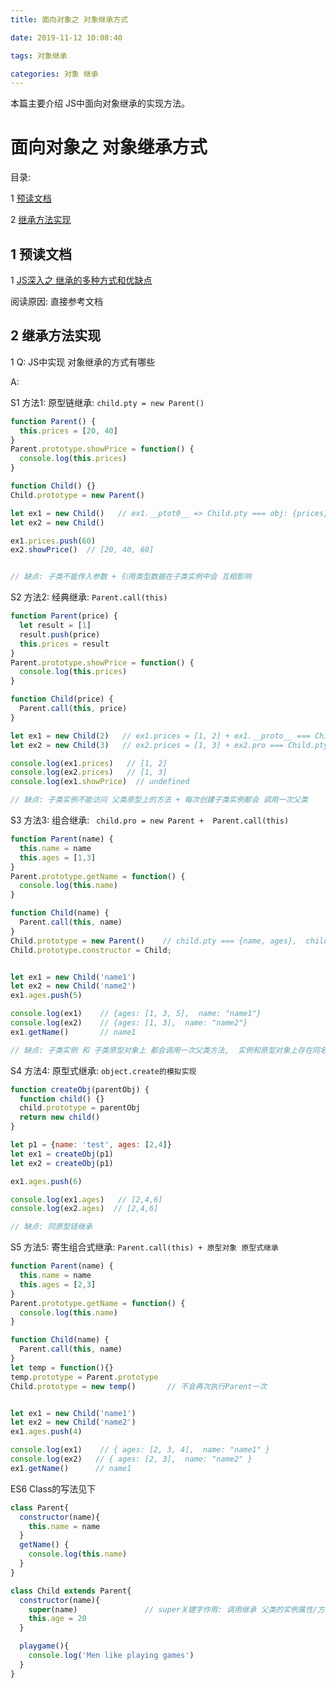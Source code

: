 ```yaml
---
title: 面向对象之 对象继承方式

date: 2019-11-12 10:08:40

tags: 对象继承

categories: 对象 继承
---
```


本篇主要介绍 JS中面向对象继承的实现方法。
<!-- more -->


# 面向对象之 对象继承方式

目录:

1 [预读文档](#1)

2 [继承方法实现](#2)


## <span id="1">1 预读文档 </span>

1 [JS深入之 继承的多种方式和优缺点](https://github.com/mqyqingfeng/Blog/issues/16)

阅读原因: 直接参考文档


## <span id="2"> 2 继承方法实现 </span>

1 Q: JS中实现 对象继承的方式有哪些

A: 

S1 方法1: 原型链继承: `child.pty = new Parent()`

```js
function Parent() {
  this.prices = [20, 40]
}
Parent.prototype.showPrice = function() {
  console.log(this.prices)
}

function Child() {}
Child.prototype = new Parent()

let ex1 = new Child()   // ex1.__ptot0__ => Child.pty === obj: {prices} => Parent.pty
let ex2 = new Child()

ex1.prices.push(60)
ex2.showPrice()  // [20, 40, 60]


// 缺点: 子类不能传入参数 + 引用类型数据在子类实例中会 互相影响
```

S2 方法2: 经典继承: `Parent.call(this)`

```js
function Parent(price) {
  let result = [1]
  result.push(price)
  this.prices = result
}
Parent.prototype.showPrice = function() {
  console.log(this.prices)
}

function Child(price) {
  Parent.call(this, price)
}

let ex1 = new Child(2)   // ex1.prices = [1, 2] + ex1.__proto__ === Child.pty
let ex2 = new Child(3)   // ex2.prices = [1, 3] + ex2.pro === Child.pty

console.log(ex1.prices)   // [1, 2]
console.log(ex2.prices)   // [1, 3]
console.log(ex1.showPrice)  // undefined

// 缺点: 子类实例不能访问 父类原型上的方法 + 每次创建子类实例都会 调用一次父类
```

S3 方法3: 组合继承: ` child.pro = new Parent +  Parent.call(this)`

```js
function Parent(name) {
  this.name = name
  this.ages = [1,3]
}
Parent.prototype.getName = function() {
  console.log(this.name)
}

function Child(name) {
  Parent.call(this, name)
}
Child.prototype = new Parent()    // child.pty === {name, ages},  child.pty.__proto__ ===  Parent.prototype
Child.prototype.constructor = Child;


let ex1 = new Child('name1')    
let ex2 = new Child('name2')
ex1.ages.push(5)

console.log(ex1)    // {ages: [1, 3, 5],  name: "name1"}
console.log(ex2)    // {ages: [1, 3],  name: "name2"}
ex1.getName()       // name1

// 缺点: 子类实例 和 子类原型对象上 都会调用一次父类方法,  实例和原型对象上存在同名参数
```

S4 方法4: 原型式继承: `object.create的模拟实现`

```js
function createObj(parentObj) {
  function child() {}
  child.prototype = parentObj
  return new child()
}

let p1 = {name: 'test', ages: [2,4]}
let ex1 = createObj(p1)
let ex2 = createObj(p1)

ex1.ages.push(6)

console.log(ex1.ages)   // [2,4,6]
console.log(ex2.ages)  // [2,4,6]

// 缺点: 同原型链继承
```

S5 方法5: 寄生组合式继承: `Parent.call(this) + 原型对象 原型式继承`

```js
function Parent(name) {
  this.name = name
  this.ages = [2,3]
}
Parent.prototype.getName = function() {
  console.log(this.name)
}

function Child(name) {
  Parent.call(this, name)
}
let temp = function(){}
temp.prototype = Parent.prototype
Child.prototype = new temp()       // 不会再次执行Parent一次


let ex1 = new Child('name1')  
let ex2 = new Child('name2')   
ex1.ages.push(4)

console.log(ex1)    // { ages: [2, 3, 4],  name: "name1" }
console.log(ex2)   // { ages: [2, 3],  name: "name2" }
ex1.getName()      // name1
```

ES6 Class的写法见下

```js
class Parent{
  constructor(name){
    this.name = name
  }
  getName() {
    console.log(this.name)  
  }
}

class Child extends Parent{
  constructor(name){
    super(name)               // super关键字作用: 调用继承 父类的实例属性/方法
    this.age = 20
  }

  playgame(){
    console.log('Men like playing games')
  }
}
```